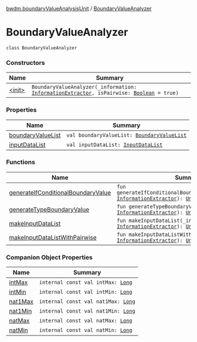 [bwdm.boundaryValueAnalysisUnit](../index.md) / [BoundaryValueAnalyzer](./index.md)

# BoundaryValueAnalyzer

`class BoundaryValueAnalyzer`

### Constructors

| Name | Summary |
|---|---|
| [&lt;init&gt;](-init-.md) | `BoundaryValueAnalyzer(_information: `[`InformationExtractor`](../../bwdm.information-store/-information-extractor/index.md)`, isPairwise: `[`Boolean`](https://kotlinlang.org/api/latest/jvm/stdlib/kotlin/-boolean/index.html)` = true)` |

### Properties

| Name | Summary |
|---|---|
| [boundaryValueList](boundary-value-list.md) | `val boundaryValueList: `[`BoundaryValueList`](../-boundary-value-list.md) |
| [inputDataList](input-data-list.md) | `val inputDataList: `[`InputDataList`](../-input-data-list.md) |

### Functions

| Name | Summary |
|---|---|
| [generateIfConditionalBoundaryValue](generate-if-conditional-boundary-value.md) | `fun generateIfConditionalBoundaryValue(_information: `[`InformationExtractor`](../../bwdm.information-store/-information-extractor/index.md)`): `[`Unit`](https://kotlinlang.org/api/latest/jvm/stdlib/kotlin/-unit/index.html) |
| [generateTypeBoundaryValue](generate-type-boundary-value.md) | `fun generateTypeBoundaryValue(_information: `[`InformationExtractor`](../../bwdm.information-store/-information-extractor/index.md)`): `[`Unit`](https://kotlinlang.org/api/latest/jvm/stdlib/kotlin/-unit/index.html) |
| [makeInputDataList](make-input-data-list.md) | `fun makeInputDataList(_information: `[`InformationExtractor`](../../bwdm.information-store/-information-extractor/index.md)`): `[`Unit`](https://kotlinlang.org/api/latest/jvm/stdlib/kotlin/-unit/index.html) |
| [makeInputDataListWithPairwise](make-input-data-list-with-pairwise.md) | `fun makeInputDataListWithPairwise(_information: `[`InformationExtractor`](../../bwdm.information-store/-information-extractor/index.md)`): `[`Unit`](https://kotlinlang.org/api/latest/jvm/stdlib/kotlin/-unit/index.html) |

### Companion Object Properties

| Name | Summary |
|---|---|
| [intMax](int-max.md) | `internal const val intMax: `[`Long`](https://kotlinlang.org/api/latest/jvm/stdlib/kotlin/-long/index.html) |
| [intMin](int-min.md) | `internal const val intMin: `[`Long`](https://kotlinlang.org/api/latest/jvm/stdlib/kotlin/-long/index.html) |
| [nat1Max](nat1-max.md) | `internal const val nat1Max: `[`Long`](https://kotlinlang.org/api/latest/jvm/stdlib/kotlin/-long/index.html) |
| [nat1Min](nat1-min.md) | `internal const val nat1Min: `[`Long`](https://kotlinlang.org/api/latest/jvm/stdlib/kotlin/-long/index.html) |
| [natMax](nat-max.md) | `internal const val natMax: `[`Long`](https://kotlinlang.org/api/latest/jvm/stdlib/kotlin/-long/index.html) |
| [natMin](nat-min.md) | `internal const val natMin: `[`Long`](https://kotlinlang.org/api/latest/jvm/stdlib/kotlin/-long/index.html) |
